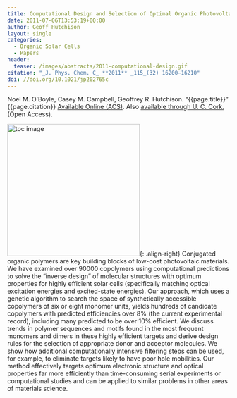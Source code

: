 ```yaml
---
title: Computational Design and Selection of Optimal Organic Photovoltaics
date: 2011-07-06T13:53:19+00:00
author: Geoff Hutchison
layout: single
categories:
  - Organic Solar Cells
  - Papers
header:
  teaser: /images/abstracts/2011-computational-design.gif
citation: "_J. Phys. Chem. C_ **2011** _115_(32) 16200–16210"
doi: //doi.org/10.1021/jp202765c
---
```

Noel M. O’Boyle, Casey M. Campbell, Geoffrey R. Hutchison. “{{page.title}}” {{page.citation}} [Available Online (ACS)]({{page.doi}}). Also <a href="http://hdl.handle.net/10468/748">available through U. C. Cork.</a> (Open Access).
<!--more-->

<img alt="toc image" src="{{ page.header.teaser }}" width="300 px">{: .align-right}
Conjugated organic polymers are key building blocks of low-cost photovoltaic materials. We have examined over 90000 copolymers using computational predictions to solve the “inverse design” of molecular structures with optimum properties for highly efficient solar cells (specifically matching optical excitation energies and excited-state energies). Our approach, which uses a genetic algorithm to search the space of synthetically accessible copolymers of six or eight monomer units, yields hundreds of candidate copolymers with predicted efficiencies over 8% (the current experimental record), including many predicted to be over 10% efficient. We discuss trends in polymer sequences and motifs found in the most frequent monomers and dimers in these highly efficient targets and derive design rules for the selection of appropriate donor and acceptor molecules. We show how additional computationally intensive filtering steps can be used, for example, to eliminate targets likely to have poor hole mobilities. Our method effectively targets optimum electronic structure and optical properties far more efficiently than time-consuming serial experiments or computational studies and can be applied to similar problems in other areas of materials science.
